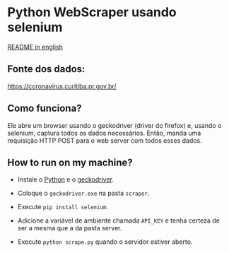 # Python WebScraper usando selenium
[README in english](README.pt)
## Fonte dos dados: 

<a href="https://coronavirus.curitiba.pr.gov.br/">https://coronavirus.curitiba.pr.gov.br/</a>

## Como funciona?

Ele abre um browser usando o geckodriver (driver do firefox) e, usando o selenium, captura todos os dados necessários. Então, manda uma requisição HTTP POST para o web server com todos esses dados.

## How to run on my machine?

- Instale o <a href="https://www.python.org/">Python</a> e o <a href="https://github.com/mozilla/geckodriver/releases">geckodriver</a>.

- Coloque o `geckodriver.exe` na pasta `scraper`.

- Execute `pip install selenium`.

- Adicione a variável de ambiente chamada `API_KEY` e tenha certeza de ser a mesma que a da pasta server.

- Execute `python scrape.py` quando o servidor estiver aberto.

